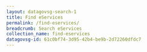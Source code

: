 ```yaml
---
layout: datagovsg-search-1
title: Find eServices
permalink: /find-eservices/
breadcrumb: Search eServices
collection_name: find-eservices
datagovsg-id: 61c0bf74-3d95-42b4-be9b-2d72260dfdc7
---
```

